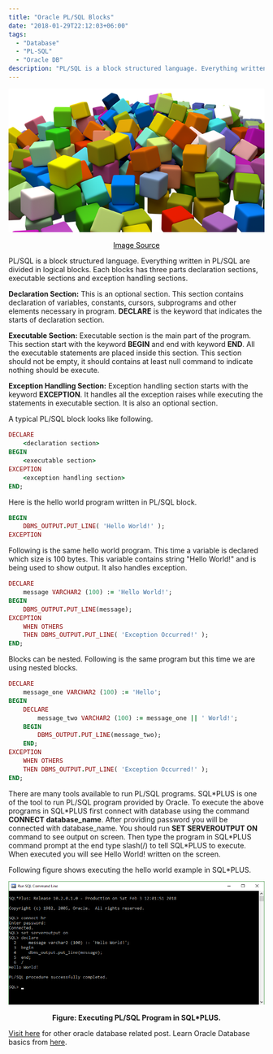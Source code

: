 ```yaml
---
title: "Oracle PL/SQL Blocks"
date: "2018-01-29T22:12:03+06:00"
tags:
  - "Database"
  - "PL-SQL"
  - "Oracle DB"
description: "PL/SQL is a block structured language. Everything written in PL/SQL are divided in logical blocks. Each blocks has three parts declaration sections, executable sections and exception handling sections."
---
```


![PL/SQL Block](pl-sql-block.png "PL/SQL Block")
[<center><span style="color:black">Image Source</span></center>](https://pixabay.com/illustrations/cubes-assorted-random-toys-677092/)

PL/SQL is a block structured language. Everything written in PL/SQL are divided in logical blocks. Each blocks has three parts declaration sections, executable sections and exception handling sections.

**Declaration Section:** This is an optional section. This section contains declaration of variables, constants, cursors, subprograms and other elements necessary in program. **DECLARE** is the keyword that indicates the starts of declaration section.

**Executable Section:** Executable section is the main part of the program. This section start with the keyword **BEGIN** and end with keyword **END**. All the executable statements are placed inside this section. This section should not be empty, it should contains at least null command to indicate nothing should be execute.

**Exception Handling Section:** Exception handling section starts with the keyword **EXCEPTION**. It handles all the exception raises while executing the statements in executable section. It is also an optional section.

A typical PL/SQL block looks like following.

```ruby
DECLARE
    <declaration section>
BEGIN
    <executable section>
EXCEPTION
    <exception handling section>
END;
```

Here is the hello world program written in PL/SQL block.

```ruby
BEGIN
    DBMS_OUTPUT.PUT_LINE( 'Hello World!' );
EXCEPTION
```

Following is the same hello world program. This time a variable is declared which size is 100 bytes. This variable contains string "Hello World!" and is being used to show output. It also handles exception.

```ruby
DECLARE
    message VARCHAR2 (100) := 'Hello World!';
BEGIN
    DBMS_OUTPUT.PUT_LINE(message);
EXCEPTION
    WHEN OTHERS
    THEN DBMS_OUTPUT.PUT_LINE( 'Exception Occurred!' );
END;
```

Blocks can be nested. Following is the same program but this time we are using nested blocks.

```ruby
DECLARE
    message_one VARCHAR2 (100) := 'Hello';
BEGIN
    DECLARE
        message_two VARCHAR2 (100) := message_one || ' World!';
    BEGIN
        DBMS_OUTPUT.PUT_LINE(message_two);
    END;
EXCEPTION
    WHEN OTHERS
    THEN DBMS_OUTPUT.PUT_LINE( 'Exception Occurred!' );
END;
```

There are many tools available to run PL/SQL programs. SQL\*PLUS is one of the tool to run PL/SQL program provided by Oracle. To execute the above programs in SQL\*PLUS first connect with database using the command **CONNECT database_name**. After providing password you will be connected with database_name. You should run **SET SERVEROUTPUT ON** command to see output on screen. Then type the program in SQL\*PLUS command prompt at the end type slash(/) to tell SQL\*PLUS to execute. When executed you will see Hello World! written on the screen.

Following figure shows executing the hello world example in SQL\*PLUS.

![Encapsulation](hello-world.png "Hello World in PL/SQL")
**<center>Figure: Executing PL/SQL Program in SQL*PLUS.</center>**
 
 
[Visit here](https://www.nahidsaikat.com/tags/oracle-db/ "Oracle DB") for other oracle database related post.
Learn Oracle Database basics from [here](http://www.oracle.com/webfolder/technetwork/tutorials/obe/db/12c/r1/odb_quickstart/odb_quick_start.html "Oracle Database Quick Start").
